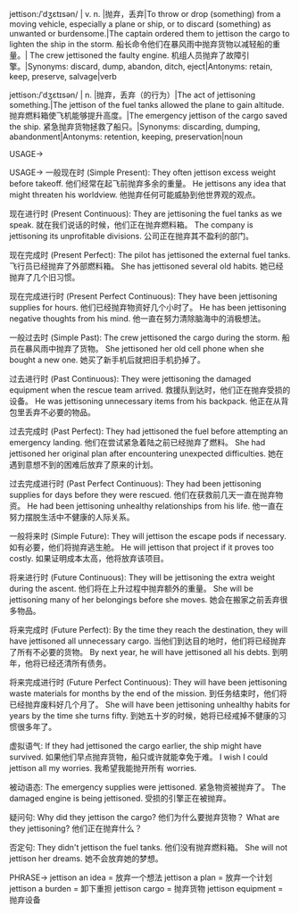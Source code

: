 jettison:/ˈdʒɛtɪsən/ | v. n. |抛弃，丢弃|To throw or drop (something) from a moving vehicle, especially a plane or ship, or to discard (something) as unwanted or burdensome.|The captain ordered them to jettison the cargo to lighten the ship in the storm. 船长命令他们在暴风雨中抛弃货物以减轻船的重量。| The crew jettisoned the faulty engine.  机组人员抛弃了故障引擎。|Synonyms: discard, dump, abandon, ditch, eject|Antonyms: retain, keep, preserve, salvage|verb

jettison:/ˈdʒɛtɪsən/ | n. |抛弃，丢弃（的行为）|The act of jettisoning something.|The jettison of the fuel tanks allowed the plane to gain altitude.  抛弃燃料箱使飞机能够提升高度。|The emergency jettison of the cargo saved the ship.  紧急抛弃货物拯救了船只。|Synonyms: discarding, dumping, abandonment|Antonyms: retention, keeping, preservation|noun


USAGE->

USAGE->
一般现在时 (Simple Present):
They often jettison excess weight before takeoff.  他们经常在起飞前抛弃多余的重量。
He jettisons any idea that might threaten his worldview. 他抛弃任何可能威胁到他世界观的观点。


现在进行时 (Present Continuous):
They are jettisoning the fuel tanks as we speak.  就在我们说话的时候，他们正在抛弃燃料箱。
The company is jettisoning its unprofitable divisions.  公司正在抛弃其不盈利的部门。


现在完成时 (Present Perfect):
The pilot has jettisoned the external fuel tanks.  飞行员已经抛弃了外部燃料箱。
She has jettisoned several old habits. 她已经抛弃了几个旧习惯。


现在完成进行时 (Present Perfect Continuous):
They have been jettisoning supplies for hours.  他们已经抛弃物资好几个小时了。
He has been jettisoning negative thoughts from his mind.  他一直在努力清除脑海中的消极想法。


一般过去时 (Simple Past):
The crew jettisoned the cargo during the storm.  船员在暴风雨中抛弃了货物。
She jettisoned her old cell phone when she bought a new one.  她买了新手机后就把旧手机扔掉了。


过去进行时 (Past Continuous):
They were jettisoning the damaged equipment when the rescue team arrived.  救援队到达时，他们正在抛弃受损的设备。
He was jettisoning unnecessary items from his backpack.  他正在从背包里丢弃不必要的物品。


过去完成时 (Past Perfect):
They had jettisoned the fuel before attempting an emergency landing.  他们在尝试紧急着陆之前已经抛弃了燃料。
She had jettisoned her original plan after encountering unexpected difficulties.  她在遇到意想不到的困难后放弃了原来的计划。


过去完成进行时 (Past Perfect Continuous):
They had been jettisoning supplies for days before they were rescued.  他们在获救前几天一直在抛弃物资。
He had been jettisoning unhealthy relationships from his life. 他一直在努力摆脱生活中不健康的人际关系。


一般将来时 (Simple Future):
They will jettison the escape pods if necessary.  如有必要，他们将抛弃逃生舱。
He will jettison that project if it proves too costly. 如果证明成本太高，他将放弃该项目。


将来进行时 (Future Continuous):
They will be jettisoning the extra weight during the ascent.  他们将在上升过程中抛弃额外的重量。
She will be jettisoning many of her belongings before she moves.  她会在搬家之前丢弃很多物品。


将来完成时 (Future Perfect):
By the time they reach the destination, they will have jettisoned all unnecessary cargo.  当他们到达目的地时，他们将已经抛弃了所有不必要的货物。
By next year, he will have jettisoned all his debts.  到明年，他将已经还清所有债务。


将来完成进行时 (Future Perfect Continuous):
They will have been jettisoning waste materials for months by the end of the mission.  到任务结束时，他们将已经抛弃废料好几个月了。
She will have been jettisoning unhealthy habits for years by the time she turns fifty. 到她五十岁的时候，她将已经戒掉不健康的习惯很多年了。


虚拟语气:
If they had jettisoned the cargo earlier, the ship might have survived. 如果他们早点抛弃货物，船只或许就能幸免于难。
I wish I could jettison all my worries.  我希望我能抛开所有 worries.


被动语态:
The emergency supplies were jettisoned.  紧急物资被抛弃了。
The damaged engine is being jettisoned.  受损的引擎正在被抛弃。


疑问句:
Why did they jettison the cargo?  他们为什么要抛弃货物？
What are they jettisoning?  他们正在抛弃什么？


否定句:
They didn't jettison the fuel tanks.  他们没有抛弃燃料箱。
She will not jettison her dreams.  她不会放弃她的梦想。


PHRASE->
jettison an idea = 放弃一个想法
jettison a plan = 放弃一个计划
jettison a burden = 卸下重担
jettison cargo = 抛弃货物
jettison equipment = 抛弃设备



